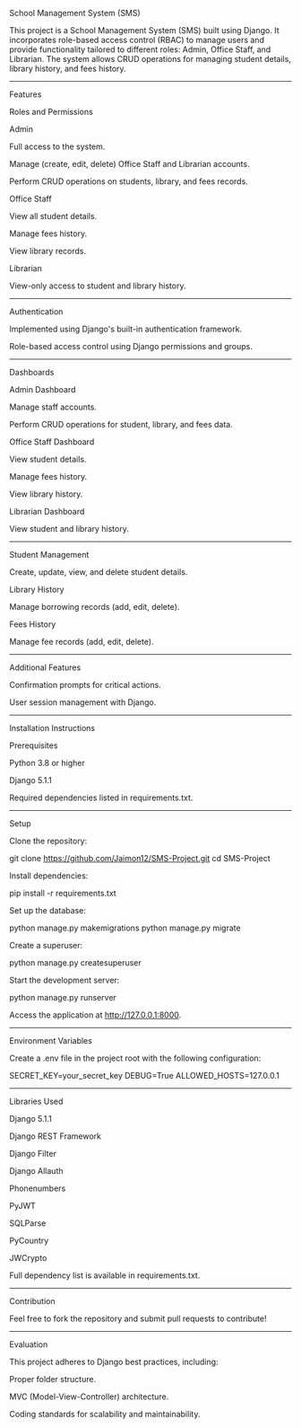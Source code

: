 School Management System (SMS)

This project is a School Management System (SMS) built using Django. It incorporates role-based access control (RBAC) to manage users and provide functionality tailored to different roles: Admin, Office Staff, and Librarian. The system allows CRUD operations for managing student details, library history, and fees history.


---

Features

Roles and Permissions

Admin

Full access to the system.

Manage (create, edit, delete) Office Staff and Librarian accounts.

Perform CRUD operations on students, library, and fees records.


Office Staff

View all student details.

Manage fees history.

View library records.


Librarian

View-only access to student and library history.



---

Authentication

Implemented using Django's built-in authentication framework.

Role-based access control using Django permissions and groups.



---

Dashboards

Admin Dashboard

Manage staff accounts.

Perform CRUD operations for student, library, and fees data.


Office Staff Dashboard

View student details.

Manage fees history.

View library history.


Librarian Dashboard

View student and library history.




---

Student Management

Create, update, view, and delete student details.


Library History

Manage borrowing records (add, edit, delete).


Fees History

Manage fee records (add, edit, delete).



---

Additional Features

Confirmation prompts for critical actions.

User session management with Django.



---

Installation Instructions

Prerequisites

Python 3.8 or higher

Django 5.1.1

Required dependencies listed in requirements.txt.



---

Setup

Clone the repository:

git clone https://github.com/Jaimon12/SMS-Project.git
cd SMS-Project

Install dependencies:

pip install -r requirements.txt

Set up the database:

python manage.py makemigrations
python manage.py migrate

Create a superuser:

python manage.py createsuperuser

Start the development server:

python manage.py runserver

Access the application at http://127.0.0.1:8000.


---

Environment Variables

Create a .env file in the project root with the following configuration:

SECRET_KEY=your_secret_key
DEBUG=True
ALLOWED_HOSTS=127.0.0.1


---

Libraries Used

Django 5.1.1

Django REST Framework

Django Filter

Django Allauth

Phonenumbers

PyJWT

SQLParse

PyCountry

JWCrypto


Full dependency list is available in requirements.txt.


---

Contribution

Feel free to fork the repository and submit pull requests to contribute!


---

Evaluation

This project adheres to Django best practices, including:

Proper folder structure.

MVC (Model-View-Controller) architecture.

Coding standards for scalability and maintainability.


